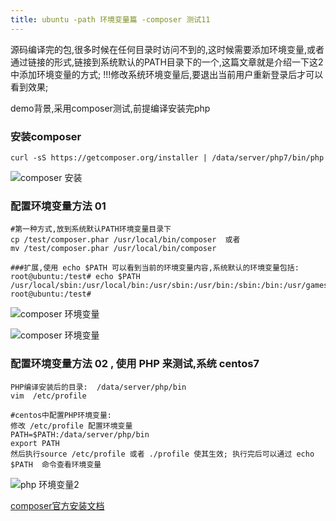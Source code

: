 ```yaml
---
title: ubuntu -path 环境变量篇 -composer 测试11
---
```


源码编译完的包,很多时候在任何目录时访问不到的,这时候需要添加环境变量,或者通过链接的形式,链接到系统默认的PATH目录下的一个,这篇文章就是介绍一下这2中添加环境变量的方式; !!!修改系统环境变量后,要退出当前用户重新登录后才可以看到效果;

demo背景,采用composer测试,前提编译安装完php

### 安装composer 

``` 
curl -sS https://getcomposer.org/installer | /data/server/php7/bin/php
```

![composer 安装](/img/ubuntu/path/composer_install.png "composer 安装")

### 配置环境变量方法 01

```
#第一种方式,放到系统默认PATH环境变量目录下
cp /test/composer.phar /usr/local/bin/composer  或者
mv /test/composer.phar /usr/local/bin/composer

###扩展,使用 echo $PATH 可以看到当前的环境变量内容,系统默认的环境变量包括:
root@ubuntu:/test# echo $PATH
/usr/local/sbin:/usr/local/bin:/usr/sbin:/usr/bin:/sbin:/bin:/usr/games:/usr/local/games
root@ubuntu:/test# 
```

![composer 环境变量](/img/ubuntu/path/path_01.png "composer 环境变量")

![composer 环境变量](/img/ubuntu/path/path_01_1.png "composer 环境变量")

### 配置环境变量方法 02 , 使用 PHP 来测试,系统 centos7

```
PHP编译安装后的目录:  /data/server/php/bin
vim  /etc/profile

#centos中配置PHP环境变量:
修改 /etc/profile 配置环境变量
PATH=$PATH:/data/server/php/bin
export PATH
然后执行source /etc/profile 或者 ./profile 使其生效; 执行完后可以通过 echo $PATH  命令查看环境变量
```

![php 环境变量2](/img/ubuntu/path/path_02.png "php 环境变量2")

[composer官方安装文档](https://docs.phpcomposer.com/00-intro.html#Installation-*nix)

